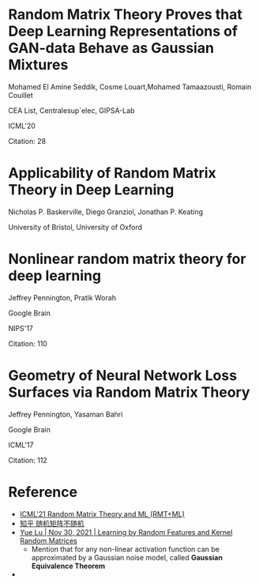 
# Random Matrix Theory Proves that Deep Learning Representations of GAN-data Behave as Gaussian Mixtures

Mohamed El Amine Seddik, Cosme Louart,Mohamed Tamaazousti, Romain Couillet

CEA List, Centralesup´elec, GIPSA-Lab

ICML'20

Citation: 28

# Applicability of Random Matrix Theory in Deep Learning

Nicholas P. Baskerville, Diego Granziol, Jonathan P. Keating

University of Bristol, University of Oxford

# Nonlinear random matrix theory for deep learning

Jeffrey Pennington, Pratik Worah

Google Brain

NIPS'17

Citation: 110

# Geometry of Neural Network Loss Surfaces via Random Matrix Theory

Jeffrey Pennington, Yasaman Bahri 

Google Brain

ICML'17

Citation: 112


# Reference

- [ICML'21 Random Matrix Theory and ML (RMT+ML)](https://icml.cc/Conferences/2021/Schedule?showEvent=10840)
- [知乎 随机矩阵不随机](https://zhuanlan.zhihu.com/RandomMatrixTheory)
- [Yue Lu | Nov 30, 2021 | Learning by Random Features and Kernel Random Matrices](https://www.youtube.com/watch?v=RN6nFNbSGE8)
  - Mention that for any non-linear activation function can be approximated by a Gaussian noise model, called **Gaussian Equivalence Theorem**
- 